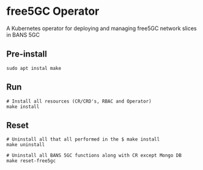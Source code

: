# free5GC Operator

A Kubernetes operator for deploying and managing free5GC network slices in BANS 5GC

## Pre-install

```Shellsession
sudo apt instal make
```

## Run

```ShellSession
# Install all resources (CR/CRD's, RBAC and Operator)
make install
```

## Reset

```ShellSession
# Uninstall all that all performed in the $ make install
make uninstall

# Uninstall all BANS 5GC functions along with CR except Mongo DB
make reset-free5gc
```
